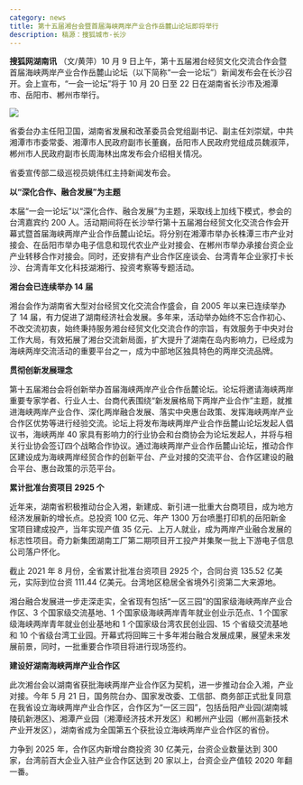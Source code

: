 ```yaml
---
category: news
title: 第十五届湘台会暨首届海峡两岸产业合作岳麓山论坛即将举行
description: 稿源：搜狐城市-长沙
---
```


**搜狐网湖南讯** （文/黄萍）10 月 9 日上午，第十五届湘台经贸文化交流合作会暨首届海峡两岸产业合作岳麓山论坛（以下简称“一会一论坛”）新闻发布会在长沙召开。会上宣布，“一会一论坛”将于 10 月 20 日至 22 日在湖南省长沙市及湘潭市、岳阳市、郴州市举行。

![](http://n1.itc.cn/img8/wb/sohulife/2021/10/09/163377359482295278.JPEG)

省委台办主任阳卫国，湖南省发展和改革委员会党组副书记、副主任刘崇斌，中共湘潭市市委常委、湘潭市人民政府副市长董巍，岳阳市人民政府党组成员魏淑萍，郴州市人民政府副市长周海林出席发布会介绍相关情况。

省委宣传部二级巡视员姚伟红主持新闻发布会。

**以“深化合作、融合发展”为主题**

本届“一会一论坛”以“深化合作、融合发展”为主题，采取线上加线下模式，参会的台湾嘉宾约 200 人。活动期间将在长沙举行第十五届湘台经贸文化交流合作会开幕式暨首届海峡两岸产业合作岳麓山论坛。将分别在湘潭市举办长株潭三市产业对接会、在岳阳市举办电子信息和现代农业产业对接会、在郴州市举办承接台资企业产业转移合作对接会。同时，还安排有产业合作区座谈会、台湾青年企业家打卡长沙、台湾青年文化科技湖湘行、投资考察等专题活动。

**湘台会已连续举办 14 届**

湘台会作为湖南省大型对台经贸文化交流合作盛会，自 2005 年以来已连续举办了 14 届，有力促进了湖南经济社会发展。多年来，活动举办始终不忘合作初心、不改交流初衷，始终秉持服务湘台经贸文化交流合作的宗旨，有效服务于中央对台工作大局，有效拓展了湘台交流新局面，扩大提升了湖南在岛内影响力，已经成为海峡两岸交流活动的重要平台之一，成为中部地区独具特色的两岸交流品牌。

**贯彻创新发展理念**

第十五届湘台会将创新举办首届海峡两岸产业合作岳麓论坛。论坛将邀请海峡两岸重要专家学者、行业人士、台商代表围绕“新发展格局下两岸产业合作”主题，就推进海峡两岸产业合作、深化两岸融合发展、落实中央惠台政策、发挥海峡两岸产业合作区优势等进行经验交流。论坛上将发布海峡两岸产业合作岳麓山论坛发起人倡议书，海峡两岸 40 家具有影响力的行业协会和台商协会为论坛发起人，并将与相关行业协会签订四个战略合作协议。通过海峡两岸产业合作岳麓山论坛，推动合作区建设成为海峡两岸经贸合作的创新平台、产业对接的交流平台、合作区建设的融合平台、惠台政策的示范平台。

**累计批准台资项目 2925 个**

近年来，湖南省积极推动台企入湘，新建成、新引进一批重大台商项目，成为地方经济发展新的增长点。总投资 100 亿元、年产 1300 万台喷墨打印机的岳阳新金宝项目建成投产，当年实现产值 35 亿元、上万人就业，成为两岸产业融合发展的标志性项目。奇力新集团湖南工厂第二期项目开工投产并集聚一批上下游电子信息公司落户怀化。

截止 2021 年 8 月份，全省累计批准台资项目 2925 个，合同台资 135.52 亿美元，实际到位台资 111.44 亿美元。台湾地区稳居全省境外引资第二大来源地。

湘台融合发展进一步走深走实，全省现有包括“一区三园”的国家级海峡两岸产业合作区、3 个国家级交流基地、1 个国家级海峡两岸青年就业创业示范点、1 个国家级海峡两岸青年就业创业基地和 1 个国家级台湾农民创业园、15 个省级交流基地和 10 个省级台湾工业园。开幕式将回眸三十多年湘台融合发展成果，展望未来发展前景，同时，一批重要合作项目将进行现场签约。

**建设好湖南海峡两岸产业合作区**

此次湘台会以湖南省获批海峡两岸产业合作区为契机，进一步推动台企入湘，产业对接。今年 5 月 21 日，国务院台办、国家发改委、工信部、商务部正式批复同意在我省设立海峡两岸产业合作区，合作区为“一区三园”，包括岳阳产业园(湖南城陵矶新港区)、湘潭产业园（湘潭经济技术开发区）和郴州产业园（郴州高新技术产业开发区），湖南省成为全国第五个获批设立海峡两岸产业合作区的省份。

力争到 2025 年，合作区内新增台商投资 30 亿美元，台资企业数量达到 300 家，台湾前百大企业入驻产业合作区达到 20 家以上，台资企业产值较 2020 年翻一番。
